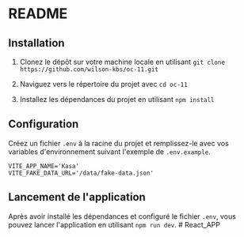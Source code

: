 # README

## Installation

1. Clonez le dépôt sur votre machine locale en utilisant `git clone https://github.com/wilson-kbs/oc-11.git`

2. Naviguez vers le répertoire du projet avec `cd oc-11`

3. Installez les dépendances du projet en utilisant `npm install`

## Configuration

Créez un fichier `.env` à la racine du projet et remplissez-le avec vos variables d'environnement suivant l'exemple de `.env.example`.

```dotenv
VITE_APP_NAME='Kasa'
VITE_FAKE_DATA_URL='/data/fake-data.json'
```

## Lancement de l'application

Après avoir installé les dépendances et configuré le fichier `.env`, vous pouvez lancer l'application en utilisant `npm run dev`.
#   R e a c t _ A P P  
 